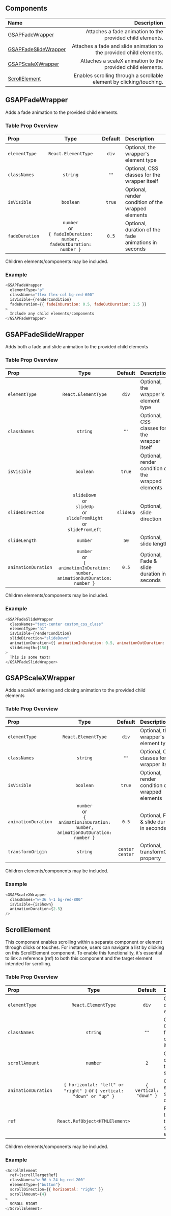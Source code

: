 ## Components

| Name                                          |                                                          Description |
| :-------------------------------------------- | -------------------------------------------------------------------: |
| [GSAPFadeWrapper](#gsapfadewrapper)           |            Attaches a fade animation to the provided child elements. |
| [GSAPFadeSlideWrapper](#gsapfadeslidewrapper) |  Attaches a fade and slide animation to the provided child elements. |
| [GSAPScaleXWrapper](#gsapscalexwrapper)       |          Attaches a scaleX animation to the provided child elements. |
| [ScrollElement](#scrollelement)               | Enables scrolling through a scrollable element by clicking/touching. |

<!-- | [GSAPSlideWrapper](#gsapslidewrapper)         |          Attaches a slide animation to the provided child elements. | -->

## GSAPFadeWrapper

Adds a fade animation to the provided child elements.

### Table Prop Overview

| Prop           |                                  Type                                   | Default | Description                                          |
| :------------- | :---------------------------------------------------------------------: | :-----: | :--------------------------------------------------- |
| `elementType`  |                           `React.ElementType`                           |  `div`  | Optional, the wrapper's element type                 |
| `classNames`   |                                `string`                                 |  `""`   | Optional, CSS classes for the wrapper itself         |
| `isVisible`    |                                `boolean`                                | `true`  | Optional, render condition of the wrapped elements   |
| `fadeDuration` | `number`<br>or<br>`{ fadeInDuration: number, fadeOutDuration: number }` |  `0.5`  | Optional, duration of the fade animations in seconds |

Children elements/components may be included.

### Example

```js
<GSAPFadeWrapper
  elementType="p"
  classNames="flex flex-col bg-red-600"
  isVisible={renderCondition}
  fadeDuration={{ fadeInDuration: 0.5, fadeOutDuration: 1.5 }}
>
  Include any child elements/components
</GSAPFadeWrapper>
```

<!-- ## GSAPSlideWrapper

Adds a slide animation to the provided child elements

<!-- ### Textual Prop Description

...

### Table Prop Overview

| Prop | Type | Default | Description |
| :--- | :--: | :-----: | :---------- |

### Example

````js

```

-->

## GSAPFadeSlideWrapper

Adds both a fade and slide animation to the provided child elements

### Table Prop Overview

| Prop                |                                          Type                                           |  Default  | Description                                        |
| :------------------ | :-------------------------------------------------------------------------------------: | :-------: | :------------------------------------------------- |
| `elementType`       |                                   `React.ElementType`                                   |   `div`   | Optional, the wrapper's element type               |
| `classNames`        |                                        `string`                                         |   `""`    | Optional, CSS classes for the wrapper itself       |
| `isVisible`         |                                        `boolean`                                        |  `true`   | Optional, render condition of the wrapped elements |
| `slideDirection`    | `slideDown` <br>or<br> `slideUp` <br>or<br> `slideFromRight` <br>or<br> `slideFromLeft` | `slideUp` | Optional, slide direction                          |
| `slideLength`       |                                        `number`                                         |   `50`    | Optional, slide length                             |
| `animationDuration` |    `number`<br>or<br>`{ animationInDuration: number, animationOutDuration: number }`    |   `0.5`   | Optional, Fade & slide duration in seconds         |

Children elements/components may be included.

### Example

```js
<GSAPFadeSlideWrapper
  classNames="text-center custom_css_class"
  elementType="h1"
  isVisible={renderCondition}
  slideDirection="slideDown"
  animationDuration={{ animationInDuration: 0.5, animationOutDuration: 1.5 }}
  slideLength={150}
>
  This is some text!
</GSAPFadeSlideWrapper>
```

## GSAPScaleXWrapper

Adds a scaleX entering and closing animation to the provided child elements

### Table Prop Overview

| Prop                |                                       Type                                        |     Default     | Description                                        |
| :------------------ | :-------------------------------------------------------------------------------: | :-------------: | :------------------------------------------------- |
| `elementType`       |                                `React.ElementType`                                |      `div`      | Optional, the wrapper's element type               |
| `classNames`        |                                     `string`                                      |      `""`       | Optional, CSS classes for the wrapper itself       |
| `isVisible`         |                                     `boolean`                                     |     `true`      | Optional, render condition of the wrapped elements |
| `animationDuration` | `number`<br>or<br>`{ animationInDuration: number, animationOutDuration: number }` |      `0.5`      | Optional, Fade & slide duration in seconds         |
| `transformOrigin`   |                                     `string`                                      | `center center` | Optional, transformOrigin property                 |

Children elements/components may be included.

### Example

```js
<GSAPScaleXWrapper
  classNames="w-36 h-1 bg-red-800"
  isVisible={isShown}
  animationDuration={2.5}
/>
```

## ScrollElement

This component enables scrolling within a separate component or element through clicks or touches. For instance, users can navigate a list by clicking on this ScrollElement component. To enable this functionality, it's essential to link a reference (ref) to both this component and the target element intended for scrolling.

### Table Prop Overview

| Prop                |                                 Type                                  |        Default         | Description                                           |
| :------------------ | :-------------------------------------------------------------------: | :--------------------: | :---------------------------------------------------- |
| `elementType`       |                          `React.ElementType`                          |         `div`          | Optional, the component's element type                |
| `classNames`        |                               `string`                                |          `""`          | Optional, CSS classes for the component itself        |
| `scrollAmount`      |                               `number`                                |          `2`           | Optional, determines the scroll speed                 |
| `animationDuration` | `{ horizontal: "left" or "right" }` or `{ vertical: "down" or "up" }` | `{ vertical: "down" }` | Optional, sets the scroll direction                   |
| `ref`               |                    `React.RefObject<HTMLElement>`                     |                        | Required, the ref that targets the scrollable element |

Children elements/components may be included.

### Example

```js
<ScrollElement
  ref={scrollTargetRef}
  classNames="w-96 h-24 bg-red-200"
  elementType={"button"}
  scrollDirection={{ horizontal: "right" }}
  scrollAmount={4}
>
  SCROLL RIGHT
</ScrollElement>
```

